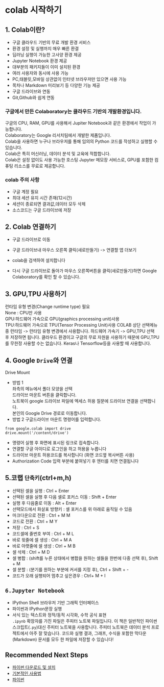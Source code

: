 # colab 시작하기
## **1. Colab이란?**  
* 구글 클라우드 기반의 무료 개발 환경 서비스 
* 환경 설정 및 실행까지 매우 빠른 환결
* 딥러닝 실행이 가능한 고사양 환경 제공
* Jupyter Notebook 환경 제공
* 대부분의 패키지들이 이미 설치된 환경 
* 여러 사용자와 동시에 사용 가능
* PC,태블릿,모바일 상관없이 인터넷 브라우저만 있으면 사용 가능
* 목차나 Markdown 미리보기 등 다양한 기능 제공
* 구글 드라이브와 연동
* Git,Github와 쉽게 연동    
   
### 구글에서 만든 Colaboratory는 클라우드 기반의 개발환경입니다.  
구글의 CPU, RAM, GPU를 사용해서 Jupiter Notebook과 같은 환경에서 작업이 가능합니다.  
Colaboratory는 Google 리서치팀에서 개발한 제품입니다.  
Colab을 사용하면 누구나 브라우저를 통해 임의의 Python 코드를 작성하고 실행할 수 있습니다.    
Colab은 특히 머신러닝, 데이터 분석 및 교육에 적합합니다.   
Colab은 설정 없이도 사용 가능한 호스팅 Jupyter 메모장 서비스로, GPU를 포함한 컴퓨팅 리소스를 무료로 제공합니다.  

### colab 주의 사항    
* 구글 계정 필요
* 최대 세션 유지 시간 존재(12시간)
* 세션이 종료되면 결과값,데이터 모두 삭제
* 소스코드는 구글 드라이브에  저장 


## **2. Colab 연결하기**  
* 구글 드라이브로 이동
* 구글 드라이브내 마우스 오른쪽 클릭(새로만들기) -> 연결할 앱 더보기   

* colab을 검색하여 설치합니다 
* 다시 구글 드라이브로 돌아가 마우스 오른쪽버튼을 클릭(새로만들기)하면 Google Colaboratory를 확인 할 수 있습니다.  
  

## **3. GPU,TPU 사용하기**  
런타임 유형 변경(Change runtime type) 필요  
None : CPU만 사용  
GPU:하드웨어 가속으로 GPU(graphics processing unit)사용  
TPU:하드웨어 가속으로 TPU(Tensor Processing Unit)사용
COLAB 상단 선택메뉴 중 런타임 -> 런타임 유형 변경에서 사용합니다.
하드웨어 가속기 -> GPU,TPU 선택 후 저장하면 됩니다.
클라우드 환경이고 구글의 무료 자원을 사용하기 때문에 GPU,TPU를 무한정 사용할 수는 없습니다. Keras나 Tensorflow등을 사용할 때 사용합니다.

## **4. Google `Drive`와 연결**
Drive Mount  
* 방법 1  
좌측의 메뉴에서 폴더 모양을 선택   
드라이브 마운트 버튼을 클릭합니다.  
노트북이 google 드라이브 파일에 엑세스 허용 질문에 드라이브 연결을 선택합니다.  
본인의 Google Drive 경로로 이동합니다.    
* 방법 2
구글드라이브 마운트 명령어를 입력합니다.  
```
from google.colab import drive
drive.mount('/content/drive')
```  
   * 명령어 실행 후 화면에 표시된 링크로 접속합니다.  
   * 연결할 구글 아이디로 로그인을 하고 허용을 누릅니다  
   * 드라이브 마운트 허용코드를 복사합니다 (화면 코드옆 복사버튼 사용)  
   * Authorization Code 입력 부분에 붙여넣기 후 엔터를 치면 연결됩니다  

## **5.코랩 `단축키`**(ctrl+m,h)  
*   선택된 셀을 실행 : Ctrl + Enter
*   선택된 셀을 실행 후 다음 셀로 포커스 이동 : Shift + Enter
*   실행 후 다음줄로 이동 : Alt + Enter
*   선택모드에서 화살표 방향키 : 셀 포커스를 위 아래로 움직일 수 있음
*   마크다운으로 전환 : Ctrl + M M
*   코드로 전환 : Ctrl + M Y
*   저장 : Ctrl + S
*   코드셀에 줄번호 부여 : Ctrl + M L
*   바로 윗줄에 셀 생성 : Ctrl + M A
*   바로 아랫줄에 셀 생성 : Ctrl + M B
*   셀 삭제 : Ctrl + M D
*   셀 병합 : (shift를 누른 상태에서 병합을 원하는 셀들을 한번에 다중 선택 후), Shift + M
*   셀 분할 : (분기를 원하는 부분에 커서를 지정 후), Ctrl + Shift + -
*   코드가 오래 실행되어 멈추고 싶은경우 : Ctrl+ M + I

## **`6.Jupyter Notebook`**  
* IPython Shell 브라우저 기반 그래픽 인터페이스
* 파이썬과 IPython문장 실행
* 서식 있는 텍스트와 정적/동적 시각화, 수학 공식 표현  
  `.ipynb` 확장자를 가진 파일은 주피터 노트북 파일입니다. 이 책은 일반적인 파이썬 스크립트(`.py`)대신 주피터 노트북을 사용합니다. 
    주피터 노트북은 데이터 분석 프로젝트에서 아주 잘 맞습니다. 
    코드와 실행 결과, 그래프, 수식을 포함한 막다운(Markdown) 문서를 모두 한 파일에 저장할 수 있습니다!



 
## Recommended Next Steps

* [파이썬 다운로드 및 설치](os_setup.md)
* [기본적인 사용법](basic_usage.md)
* [파이썬](https://www.python.org/)


